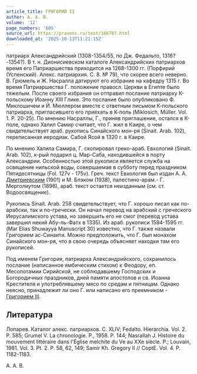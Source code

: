 ```yaml
---
article_title: ГРИГОРИЙ II
author: А. А. В.
volume: '12'
page_numbers: '605'
source_url: https://pravenc.ru/text/166707.html
downloaded_at: '2025-10-13T11:21:15Z'
---
```


патриарх Александрийский (1308-1354/55, по Дж. Федальто, 1316?-1354?). В т. н. Дионисиевском каталоге Александрийских патриархов время его Патриаршества приходится на 1268-1300 гг. (Порфирий (Успенский). Алекс. патриархия. С. 8. № 79), что скорее всего неверно. В. Грюмель и Ж. Насралла датируют его избрание на кафедру 1315 г. Во время Патриаршества Г. положение правосл. Церкви в Египте было тяжелым. После своего избрания он отправил послание патриарху К-польскому Иоанну XIII Глике. Это послание было опубликовано Ф. Миклошичем и Й. Мюллером вместе с ответным письмом К-польского патриарха, пригласившего его приехать в К-поль (Miklosich, Müller. Vol. 1. P. 20-25). По мнению Насраллы, Г., приняв приглашение, остался в К-поле, однако Халил Самир считает, что Г. жил в Каире, о чем свидетельствует араб. рукопись Синайского мон-ря (Sinait. Аrab. 102), переписанная иеродиак. Сабой Ясой в 1320 г. в Каире.

По мнению Халила Самира, Г. скопировал греко-араб. Евхологий (Sinait. Аrab. 102), к-рый подарил ц. Мар-Саба, находившейся в порту Александрии. Особенностью этой рукописи является служба на освящение нильской воды, совершаемая в субботу перед праздником Пятидесятницы (Fol. 127v - 175v). Греч. текст Евхология был издан А. А. [Дмитриевским](https://pravenc.ru/text/Дмитриевским.html) (1901) и М. Блэком (1938), палестино-арам.- Г. Мерголиутом (1896), араб. текст остается неизданным (см. ст. Водоосвящение).

Рукопись Sinait. Аrab. 258 свидетельствует, что Г. хорошо писал как по-арабски, так и по-гречески. Он начал перевод на арабский с греческого Иерусалимского устава, но завершить его не смог (перевод устава завершил некий Абу-ль-Фатх в 1335). Из араб. рукописи 1594-1595 гг. (Mar Elias Shuwayya Manuscript 30) известно, что Г. также назвали Григорием аc-Синаити. Можно предположить, что Г. был монахом Синайского мон-ря, что в свою очередь объясняет находки там его рукописей.

Под именем Григория, патриарха Александрийского, сохранилось послание (написанное ямбическим стихом) к Феодору, еп. Месопотамии Сирийской, не соблюдавшему Господских и Богородичных праздников, дней памяти апостолов и св. Иоанна Крестителя и употреблявшему мясо по средам и пятницам. Однако неясно, принадлежит ли оно Г. или написано его преемником - [Григорием III](<https://pravenc.ru/text/Григорием III.html>).

## Литература

Лопарев. Каталог алекс. патриархов. С. XLIV; Fedalto. Hierarchia. Vol. 2. P. 585; Grumel V. La chronologie. P., 1958. P. 144; Nasrallah J. Histoire du mouvement littéraire dans l'Église melchite du Ve au XXe siècle. P.; Louvain, 1981. Vol. 3. Pt. 2. P. 58, 62, 149; Samir Kh. Gregory II // CoptE. Vol. 4. P. 1182-1183.

А. А. В.
